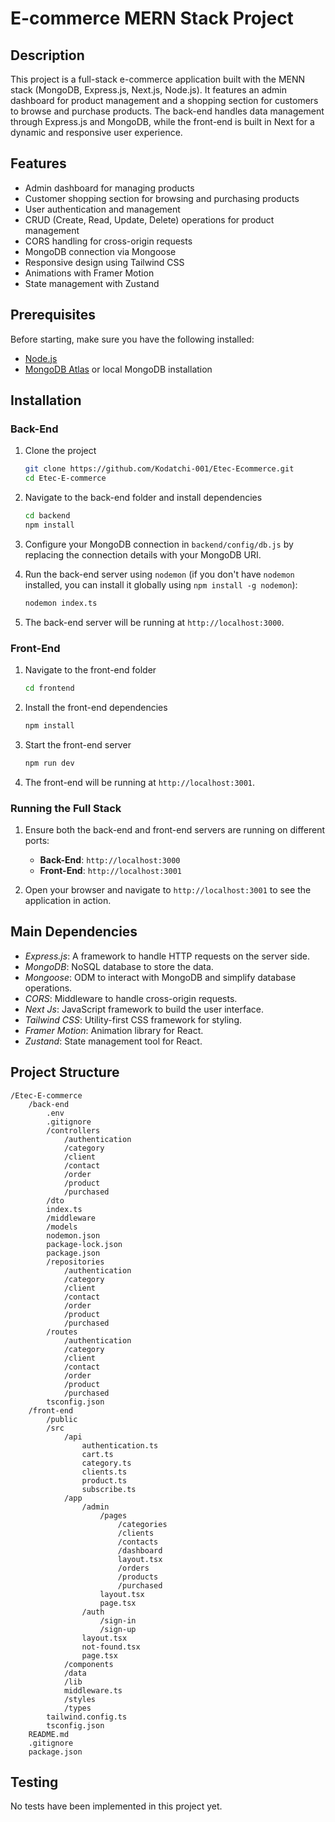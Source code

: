 # E-commerce MERN Stack Project

## Description
This project is a full-stack e-commerce application built with the MENN stack (MongoDB, Express.js, Next.js, Node.js).
It features an admin dashboard for product management and a shopping section for customers to browse and purchase products.
The back-end handles data management through Express.js and MongoDB, while the front-end is built in Next for a dynamic and responsive
user experience.

## Features
- Admin dashboard for managing products
- Customer shopping section for browsing and purchasing products
- User authentication and management
- CRUD (Create, Read, Update, Delete) operations for product management
- CORS handling for cross-origin requests
- MongoDB connection via Mongoose
- Responsive design using Tailwind CSS
- Animations with Framer Motion
- State management with Zustand

## Prerequisites
Before starting, make sure you have the following installed:
- [Node.js](https://nodejs.org/)
- [MongoDB Atlas](https://www.mongodb.com/cloud/atlas) or local MongoDB installation

## Installation

### Back-End

1. Clone the project
   ```bash
   git clone https://github.com/Kodatchi-001/Etec-Ecommerce.git
   cd Etec-E-commerce
   ```

2. Navigate to the back-end folder and install dependencies
   ```bash
   cd backend
   npm install
   ```

3. Configure your MongoDB connection in `backend/config/db.js` by replacing the connection details with your MongoDB URI.

4. Run the back-end server using `nodemon` (if you don't have `nodemon` installed, you can install it globally using `npm install -g nodemon`):
   ```bash
   nodemon index.ts
   ```

5. The back-end server will be running at `http://localhost:3000`.

### Front-End

1. Navigate to the front-end folder
   ```bash
   cd frontend
   ```

2. Install the front-end dependencies
   ```bash
   npm install
   ```

3. Start the front-end server
   ```bash
   npm run dev
   ```

4. The front-end will be running at `http://localhost:3001`.

### Running the Full Stack

1. Ensure both the back-end and front-end servers are running on different ports:
   - **Back-End**: `http://localhost:3000`
   - **Front-End**: `http://localhost:3001`

2. Open your browser and navigate to `http://localhost:3001` to see the application in action.

## Main Dependencies

- *Express.js*: A framework to handle HTTP requests on the server side.
- *MongoDB*: NoSQL database to store the data.
- *Mongoose*: ODM to interact with MongoDB and simplify database operations.
- *CORS*: Middleware to handle cross-origin requests.
- *Next Js*: JavaScript framework to build the user interface.
- *Tailwind CSS*: Utility-first CSS framework for styling.
- *Framer Motion*: Animation library for React.
- *Zustand*: State management tool for React.

## Project Structure

```
/Etec-E-commerce
    /back-end
        .env
        .gitignore
        /controllers
            /authentication
            /category
            /client
            /contact
            /order
            /product
            /purchased
        /dto
        index.ts
        /middleware
        /models
        nodemon.json
        package-lock.json
        package.json
        /repositories
            /authentication
            /category
            /client
            /contact
            /order
            /product
            /purchased
        /routes
            /authentication
            /category
            /client
            /contact
            /order
            /product
            /purchased
        tsconfig.json
    /front-end
        /public
        /src
            /api
                authentication.ts
                cart.ts
                category.ts
                clients.ts
                product.ts
                subscribe.ts
            /app
                /admin
                    /pages
                        /categories
                        /clients
                        /contacts
                        /dashboard
                        layout.tsx
                        /orders
                        /products
                        /purchased
                    layout.tsx
                    page.tsx
                /auth
                    /sign-in
                    /sign-up
                layout.tsx
                not-found.tsx
                page.tsx
            /components
            /data
            /lib
            middleware.ts
            /styles
            /types
        tailwind.config.ts
        tsconfig.json
    README.md
    .gitignore
    package.json
```

## Testing

No tests have been implemented in this project yet.

